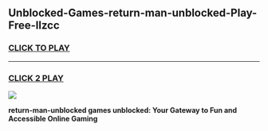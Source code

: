 
## Unblocked-Games-return-man-unblocked-Play-Free-llzcc
<h3>
<a href="https://premium76.site?title=return-man-unblocked&ref=22A">CLICK TO PLAY</a></h3>
<hr>

<h3>
<a href="https://premium76.site?title=return-man-unblocked&ref=22A">CLICK 2 PLAY</a>
  
</h3>

<a href="https://premium76.site?title=return-man-unblocked&ref=22A"><img src="https://clearcache.store/games.png"></a>


**return-man-unblocked games unblocked: Your Gateway to Fun and Accessible Online Gaming**
